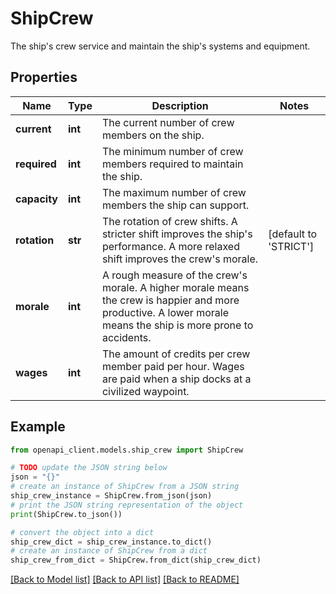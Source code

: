 # ShipCrew

The ship's crew service and maintain the ship's systems and equipment.

## Properties

Name | Type | Description | Notes
------------ | ------------- | ------------- | -------------
**current** | **int** | The current number of crew members on the ship. | 
**required** | **int** | The minimum number of crew members required to maintain the ship. | 
**capacity** | **int** | The maximum number of crew members the ship can support. | 
**rotation** | **str** | The rotation of crew shifts. A stricter shift improves the ship&#39;s performance. A more relaxed shift improves the crew&#39;s morale. | [default to 'STRICT']
**morale** | **int** | A rough measure of the crew&#39;s morale. A higher morale means the crew is happier and more productive. A lower morale means the ship is more prone to accidents. | 
**wages** | **int** | The amount of credits per crew member paid per hour. Wages are paid when a ship docks at a civilized waypoint. | 

## Example

```python
from openapi_client.models.ship_crew import ShipCrew

# TODO update the JSON string below
json = "{}"
# create an instance of ShipCrew from a JSON string
ship_crew_instance = ShipCrew.from_json(json)
# print the JSON string representation of the object
print(ShipCrew.to_json())

# convert the object into a dict
ship_crew_dict = ship_crew_instance.to_dict()
# create an instance of ShipCrew from a dict
ship_crew_from_dict = ShipCrew.from_dict(ship_crew_dict)
```
[[Back to Model list]](../README.md#documentation-for-models) [[Back to API list]](../README.md#documentation-for-api-endpoints) [[Back to README]](../README.md)


